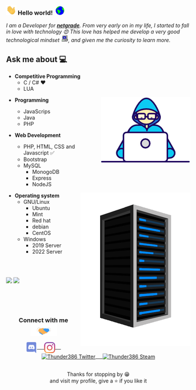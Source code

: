 ### <img src="./Hi.gif" width="28px"> Hello world!&nbsp; <img src="./Earth.gif" width="24px">
<em>I am a Developer for <a href="https://netgrade.de"><b>netgrade</b></a>. From very early on in my life, I started to fall in love with technology 😍 This love has helped me develop a very good technological mindset <img src="./PC.gif" height="20px"/>, and given me the curiosity to learn more.</em>
 <br/>
## Ask me about :computer:
- **Competitive Programming**
	- C / C# ❤️ 
	- LUA

<img align="right" src="./Developer.gif"/>

- **Programming**
  - JavaScrips
  - Java
  - PHP
 
- **Web Development**
	- PHP, HTML, CSS and Javascript :white_check_mark:
	- Bootstrap
  - MySQL
	- MonogoDB
	- Express
	- NodeJS 

<img align="right" src="./server3.jpg"/>


- **Operating system**
  - GNU/Linux
    - Ubuntu
    - Mint
    - Red hat
    - debian
    - CentOS
  - Windows
    - 2019 Server
    - 2022 Server

<br>
<br>

<code><a href="https://www.andredingfelder.de/" target="_blank"><img height="50" src="https://www.vectorlogo.zone/logos/mysql/mysql-horizontal.svg"></a></code>
<code><a href="https://www.andredingfelder.de/" target="_blank"><img height="50" src="https://www.vectorlogo.zone/logos/linux/linux-ar21.svg"></a></code>

<br/>
<br/>
<br/>


<div align="center">
  <h3 align="center">Connect with me<img align="center" src="./Handshake.gif" height="33px" /></h3> 
</div>
<p align="center">
 <a href="https://discord.com/users/409378557765353473" target="blank">
  <img align="center" alt="Thunder386 Discord" width="30px" src="./discord-icon.svg" /> &nbsp; &nbsp;
 </a>
 <a href="https://www.instagram.com/andre.d_kt/" target="blank">
  <img align="center" alt="Thunder386 Instagram" width="30px" src="./instagram-icon.svg" /> &nbsp; &nbsp;
 </a>
 <a href="https://twitter.com/thunder3864" target="blank">
  <img align="center" alt="Thunder386 Twitter" width="30px" src="https://www.vectorlogo.zone/logos/twitter/twitter-official.svg" /> &nbsp; &nbsp;
 </a>
 <a href="https://steamcommunity.com/id/thunder386/" target="blank">
  <img align="center" alt="Thunder386 Steam" width="30px" src="https://www.vectorlogo.zone/logos/steampowered/steampowered-icon.svg" />
 </a> 
	
  <br/>
  <br/>
  <p style="text-align: center">
  Thanks for stopping by 😁<br/>
and visit my profile, give a ⭐️ if you like it</p>
</p>
